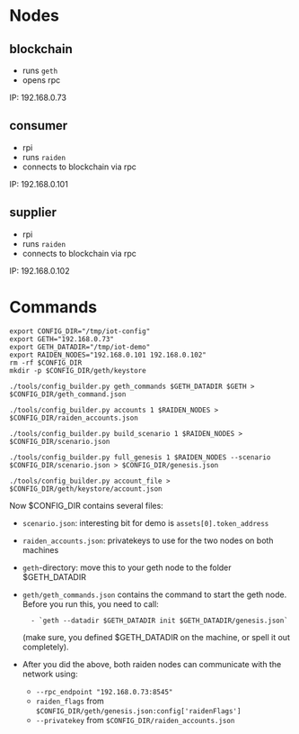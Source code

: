 # Nodes

## blockchain

- runs `geth`
- opens rpc

IP: 192.168.0.73

## consumer
- rpi
- runs `raiden`
- connects to blockchain via rpc

IP: 192.168.0.101

## supplier
- rpi
- runs `raiden`
- connects to blockchain via rpc

IP: 192.168.0.102

# Commands

    export CONFIG_DIR="/tmp/iot-config"
    export GETH="192.168.0.73"
    export GETH_DATADIR="/tmp/iot-demo"
    export RAIDEN_NODES="192.168.0.101 192.168.0.102"
    rm -rf $CONFIG_DIR
    mkdir -p $CONFIG_DIR/geth/keystore

    ./tools/config_builder.py geth_commands $GETH_DATADIR $GETH > $CONFIG_DIR/geth_command.json

    ./tools/config_builder.py accounts 1 $RAIDEN_NODES > $CONFIG_DIR/raiden_accounts.json

    ./tools/config_builder.py build_scenario 1 $RAIDEN_NODES > $CONFIG_DIR/scenario.json

    ./tools/config_builder.py full_genesis 1 $RAIDEN_NODES --scenario $CONFIG_DIR/scenario.json > $CONFIG_DIR/genesis.json

    ./tools/config_builder.py account_file > $CONFIG_DIR/geth/keystore/account.json

Now $CONFIG_DIR contains several files:

- `scenario.json`: interesting bit for demo is `assets[0].token_address`
- `raiden_accounts.json`: privatekeys to use for the two nodes on both machines

- `geth`-directory: move this to your geth node to the folder $GETH_DATADIR
- `geth/geth_commands.json` contains the command to start the geth node. Before you run this, you need to call:

        - `geth --datadir $GETH_DATADIR init $GETH_DATADIR/genesis.json`

    (make sure, you defined $GETH_DATADIR on the machine, or spell it out completely).

- After you did the above, both raiden nodes can communicate with the network using:

    - `--rpc_endpoint "192.168.0.73:8545"`
    - `raiden_flags` from `$CONFIG_DIR/geth/genesis.json:config['raidenFlags']`
    - `--privatekey` from  `$CONFIG_DIR/raiden_accounts.json`
